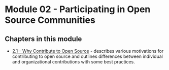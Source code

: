 # Module 02 - Participating in Open Source Communities

## Chapters in this module

- [2.1 - Why Contribute to Open Source](./2.01-why-contributing-to-oss.md) - describes various motivations for contributing to open source and outlines differences between individual and organizational contributions with some best practices.
